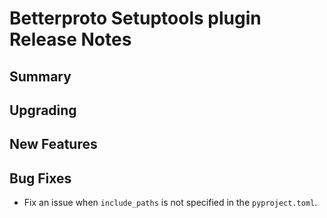 # Betterproto Setuptools plugin Release Notes

## Summary

<!-- Here goes a general summary of what this release is about -->

## Upgrading

<!-- Here goes notes on how to upgrade from previous versions, including deprecations and what they should be replaced with -->

## New Features

<!-- Here goes the main new features and examples or instructions on how to use them -->

## Bug Fixes

 - Fix an issue when `include_paths` is not specified in the `pyproject.toml`.
